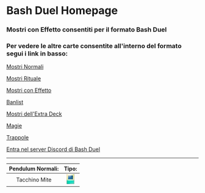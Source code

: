 
# Bash Duel Homepage

### Mostri con Effetto consentiti per il formato Bash Duel 

### Per vedere le altre carte consentite all'interno del formato segui i link in basso:


[Mostri Normali](../NormalMonsters/MostriNormali.md)

[Mostri Rituale](../RitualMonsters/MostriRituale.md)

[Mostri con Effetto](../effectMonsters/MostriEffetto.md)

[Banlist](../README.md)

[Mostri dell'Extra Deck](../ExtraDeckMonsters/MostriExtraDeck.md)

[Magie](../Spells/Magie.md)

[Trappole](../Traps/Trappole.md)

[Entra nel server Discord di Bash Duel](https://discord.gg/5XVExPRbbJ)

---

| Pendulum Normali: | Tipo: | 
|:-----------------:|:-----:|
| Tacchino Mite | <img src="../images/pendulumnormal.png" alt="drawing" width="20"/> |

